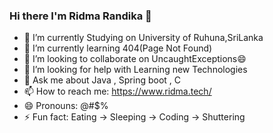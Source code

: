 ### Hi there I'm Ridma Randika 👋

- 🔭 I’m currently Studying on University of Ruhuna,SriLanka
- 🌱 I’m currently learning 404(Page Not Found)
- 👯 I’m looking to collaborate on UncaughtExceptions😄
- 🤔 I’m looking for help with Learning new Technologies
- 💬 Ask me about Java , Spring boot , C
- 📫 How to reach me: https://www.ridma.tech/
- 😄 Pronouns: @#$%
- ⚡ Fun fact: Eating -> Sleeping -> Coding -> Shuttering 

